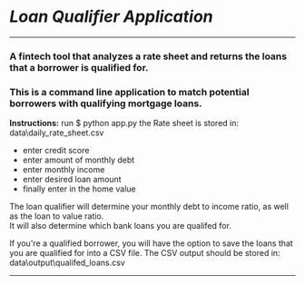 # *Loan Qualifier Application*
---
### A fintech tool that analyzes a rate sheet and returns the loans that a borrower is qualified for.
### This is a command line application to match potential borrowers with qualifying mortgage loans.

**Instructions:**
run $ python app.py
the Rate sheet is stored in: data\daily_rate_sheet.csv
* enter credit score
* enter amount of monthly debt
* enter monthly income
* enter desired loan amount
* finally enter in the home value

The loan qualifier will determine your monthly debt to income ratio, as well as the loan to value ratio.  
It will also determine which bank loans you are qualifed for.  

If you're a qualified borrower, you will have the option to save the loans that you are qualified for into a CSV file.  The CSV output should be stored in: data\output\qualifed_loans.csv    

---